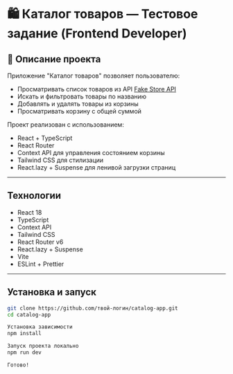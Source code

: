 # 🛍️ Каталог товаров — Тестовое задание (Frontend Developer)

## 🚀 Описание проекта

Приложение "Каталог товаров" позволяет пользователю:

- Просматривать список товаров из API [Fake Store API](https://fakestoreapi.com/)
- Искать и фильтровать товары по названию
- Добавлять и удалять товары из корзины
- Просматривать корзину с общей суммой

Проект реализован с использованием:

- React + TypeScript
- React Router
- Context API для управления состоянием корзины
- Tailwind CSS для стилизации
- React.lazy + Suspense для ленивой загрузки страниц

---

##  Технологии

- React 18
- TypeScript
- Context API
- Tailwind CSS
- React Router v6
- React.lazy + Suspense
- Vite
- ESLint + Prettier

---

##  Установка и запуск



```bash
git clone https://github.com/твой-логин/catalog-app.git
cd catalog-app

Установка зависимости
npm install

Запуск проекта локально
npm run dev

Готово!
